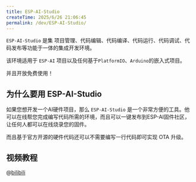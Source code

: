 ```yaml
---
title: ESP-AI-Studio
createTime: 2025/6/26 21:06:45
permalink: /dev/ESP-AI-Studio/
---
```

 
`ESP-AI-Studio` 是集 项目管理、代码编辑、代码编译、代码运行、代码调试、代码发布等功能于一体的集成开发环境。

该环境适用于 `ESP-AI` 项目以及任何基于`PlatformIO`、`Arduino`的嵌入式项目。

并且开放免费使用！

 
## 为什么要用 ESP-AI-Studio

如果您想开发一个AI硬件项目，那么 `ESP-AI-Studio` 是一个非常方便的工具。他可以在线帮您完成编写代码所需的环境，而且可以一键发布到ESP-AI固件社区，让任何人都可以在线烧录您的固件。

而且基于官方开源的硬件代码还可以不需要编写一行代码即可实现 OTA 升级。


## 视频教程 
@[bilibili](BV1MSHWzXEmz)
